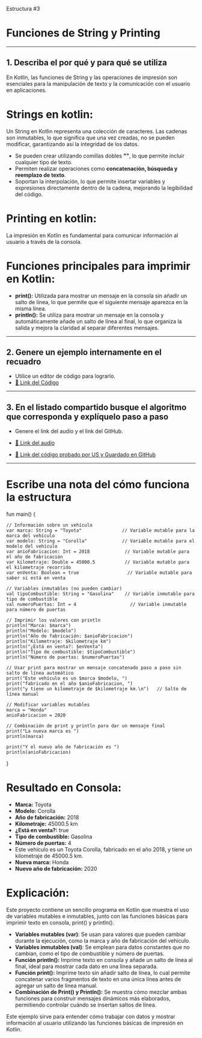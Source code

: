 Estructura #3

# Funciones de String y Printing

---

## 1. Describa el por qué y para qué se utiliza

En Kotlin, las funciones de String y las operaciones de impresión son esenciales para la manipulación 
de texto y la comunicación con el usuario en aplicaciones.

# Strings en kotlin:

Un String en Kotlin representa una colección de caracteres. Las cadenas son inmutables, lo que significa 
que una vez creadas, no se pueden modificar, garantizando así la integridad de los datos.

- Se pueden crear utilizando comillas dobles **""**, lo que permite incluir cualquier tipo de texto.
- Permiten realizar operaciones como **concatenación, búsqueda y reemplazo de texto**.
- Soportan la interpolación, lo que permite insertar variables y expresiones directamente dentro de la cadena, mejorando la legibilidad del código.

# Printing en kotlin:

La impresión en Kotlin es fundamental para comunicar información al usuario a través de la consola.

# Funciones principales para imprimir en Kotlin:

- **print():** Utilizada para mostrar un mensaje en la consola sin añadir un salto de línea, lo que permite que el siguiente mensaje aparezca en la misma línea.
- **println():** Se utiliza para mostrar un mensaje en la consola y automáticamente añade un salto de línea al final, lo que organiza la salida y mejora la claridad al separar diferentes mensajes.

---

## 2. Genere un ejemplo internamente en el recuadro

- Utilice un editor de código para lograrlo.
- [🔗 Link del Código](https://pl.kotl.in/mHDqkdWz0) <!-- Aquí puedes reemplazar # por el enlace real de tu archivo en GitHub -->

---

## 3. En el listado compartido busque el algoritmo que corresponda y explíquelo paso a paso

- Genere el link del audio y el link del GitHub.
  
- [🔗 Link del audio](https://github.com/mejia-Xsbethx15162/FichasExpos/raw/refs/heads/main/FuncionesStringsyPrinting/FuncionStringyPrinting.ogg)
- [🔗 Link del código probado por US y Guardado en GitHub](https://github.com/mejia-Xsbethx15162/FichasExpos/blob/86c1fbba7234156d10f08ec1e36b20436568785a/FuncionesStringsyPrinting/FuncionStringyPrinting.png)

---

# Escribe una nota del cómo funciona la estructura

fun main() {

    // Información sobre un vehículo
    var marca: String = "Toyota"               // Variable mutable para la marca del vehículo
    var modelo: String = "Corolla"             // Variable mutable para el modelo del vehículo
    var anioFabricacion: Int = 2018             // Variable mutable para el año de fabricación
    var kilometraje: Double = 45000.5           // Variable mutable para el kilometraje recorrido
    var enVenta: Boolean = true                  // Variable mutable para saber si está en venta

    // Variables inmutables (no pueden cambiar)
    val tipoCombustible: String = "Gasolina"    // Variable inmutable para tipo de combustible
    val numeroPuertas: Int = 4                    // Variable inmutable para número de puertas

    // Imprimir los valores con println
    println("Marca: $marca")
    println("Modelo: $modelo")
    println("Año de fabricación: $anioFabricacion")
    println("Kilometraje: $kilometraje km")
    println("¿Está en venta?: $enVenta")
    println("Tipo de combustible: $tipoCombustible")
    println("Número de puertas: $numeroPuertas")

    // Usar print para mostrar un mensaje concatenado paso a paso sin salto de línea automático
    print("Este vehículo es un $marca $modelo, ")
    print("fabricado en el año $anioFabricacion, ")
    print("y tiene un kilometraje de $kilometraje km.\n")   // Salto de línea manual

    // Modificar variables mutables
    marca = "Honda"
    anioFabricacion = 2020

    // Combinación de print y println para dar un mensaje final
    print("La nueva marca es ")
    println(marca)

    print("Y el nuevo año de fabricación es ")
    println(anioFabricacion)
}


# Resultado en Consola:

- **Marca:** Toyota
- **Modelo:** Corolla
- **Año de fabricación:** 2018
- **Kilometraje:** 45000.5 km
- **¿Está en venta?:** true
- **Tipo de combustible:** Gasolina
- **Número de puertas:** 4
- Este vehículo es un Toyota Corolla, fabricado en el año 2018, y tiene un kilometraje de 45000.5 km.
- **Nueva marca:** Honda
- **Nuevo año de fabricación:** 2020


# Explicación:

Este proyecto contiene un sencillo programa en Kotlin que muestra el uso de variables mutables e inmutables, 
junto con las funciones básicas para imprimir texto en consola, print() y println().

- **Variables mutables (var)**: Se usan para valores que pueden cambiar durante la ejecución, como la marca y año de fabricación del vehículo.
- **Variables inmutables (val)**: Se emplean para datos constantes que no cambian, como el tipo de combustible y número de puertas.
- **Función println():** Imprime texto en consola y añade un salto de línea al final, ideal para mostrar cada dato en una línea separada.
- **Función print():**  Imprime texto sin añadir salto de línea, lo cual permite concatenar varios fragmentos de texto en una única línea antes de agregar un salto de línea manual.
- **Combinación de Print() y Println():** Se muestra cómo mezclar ambas funciones para construir mensajes dinámicos más elaborados, permitiendo controlar cuándo se insertan saltos de línea.

Este ejemplo sirve para entender cómo trabajar con datos y mostrar información al usuario utilizando las funciones básicas de impresión en Kotlin.

